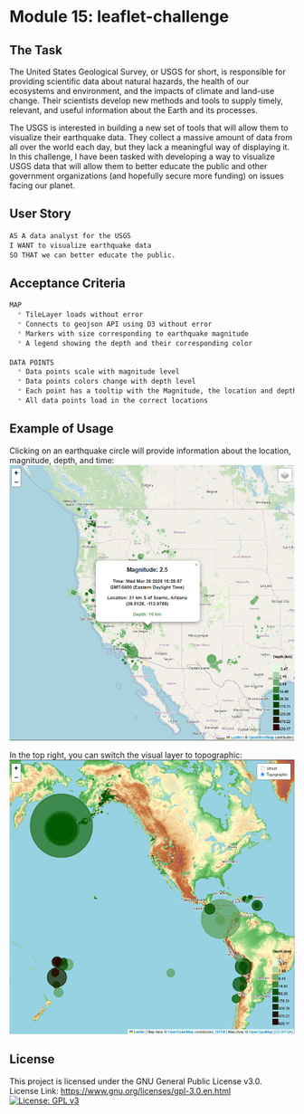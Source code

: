 # Module 15: leaflet-challenge

## The Task
The United States Geological Survey, or USGS for short, is responsible for providing scientific data about natural hazards, the health of our ecosystems and environment, and the impacts of climate and land-use change. Their scientists develop new methods and tools to supply timely, relevant, and useful information about the Earth and its processes.

The USGS is interested in building a new set of tools that will allow them to visualize their earthquake data. They collect a massive amount of data from all over the world each day, but they lack a meaningful way of displaying it. In this challenge, I have been tasked with developing a way to visualize USGS data that will allow them to better educate the public and other government organizations (and hopefully secure more funding) on issues facing our planet.

## User Story
```md
AS A data analyst for the USGS
I WANT to visualize earthquake data
SO THAT we can better educate the public.
```

## Acceptance Criteria
```md
MAP
  * TileLayer loads without error
  * Connects to geojson API using D3 without error
  * Markers with size corresponding to earthquake magnitude
  * A legend showing the depth and their corresponding color

DATA POINTS
  * Data points scale with magnitude level
  * Data points colors change with depth level
  * Each point has a tooltip with the Magnitude, the location and depth
  * All data points load in the correct locations
```

## Example of Usage
Clicking on an earthquake circle will provide information about the location, magnitude, depth, and time:
![A map of the western United States with green circles denoted earthquakes in the past 7 days.](./Images/Click_Info.png)

In the top right, you can switch the visual layer to topographic:
![A topographic map of the world with notations for all earthquakes in the past 7 days.](./Images/Topo_Layer.png)

## License
This project is licensed under the GNU General Public License v3.0.  
License Link:
https://www.gnu.org/licenses/gpl-3.0.en.html   
[![License: GPL v3](https://img.shields.io/badge/License-GPLv3-blue.svg)](https://www.gnu.org/licenses/gpl-3.0)